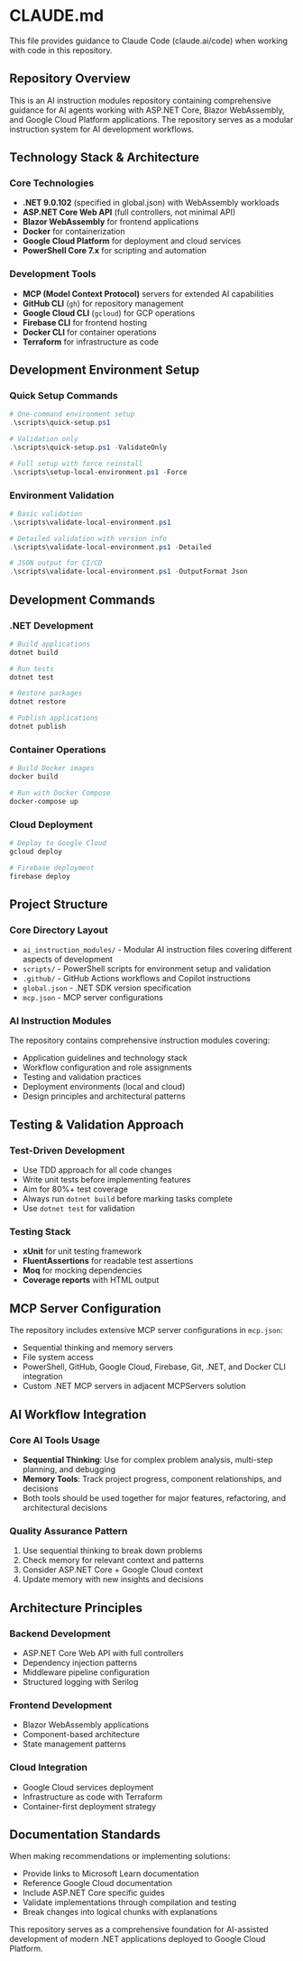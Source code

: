 # CLAUDE.md

This file provides guidance to Claude Code (claude.ai/code) when working with code in this repository.

## Repository Overview

This is an AI instruction modules repository containing comprehensive guidance for AI agents working with ASP.NET Core, Blazor WebAssembly, and Google Cloud Platform applications. The repository serves as a modular instruction system for AI development workflows.

## Technology Stack & Architecture

### Core Technologies
- **.NET 9.0.102** (specified in global.json) with WebAssembly workloads
- **ASP.NET Core Web API** (full controllers, not minimal API)
- **Blazor WebAssembly** for frontend applications
- **Docker** for containerization
- **Google Cloud Platform** for deployment and cloud services
- **PowerShell Core 7.x** for scripting and automation

### Development Tools
- **MCP (Model Context Protocol)** servers for extended AI capabilities
- **GitHub CLI** (`gh`) for repository management
- **Google Cloud CLI** (`gcloud`) for GCP operations
- **Firebase CLI** for frontend hosting
- **Docker CLI** for container operations
- **Terraform** for infrastructure as code

## Development Environment Setup

### Quick Setup Commands
```powershell
# One-command environment setup
.\scripts\quick-setup.ps1

# Validation only
.\scripts\quick-setup.ps1 -ValidateOnly

# Full setup with force reinstall
.\scripts\setup-local-environment.ps1 -Force
```

### Environment Validation
```powershell
# Basic validation
.\scripts\validate-local-environment.ps1

# Detailed validation with version info
.\scripts\validate-local-environment.ps1 -Detailed

# JSON output for CI/CD
.\scripts\validate-local-environment.ps1 -OutputFormat Json
```

## Development Commands

### .NET Development
```bash
# Build applications
dotnet build

# Run tests
dotnet test

# Restore packages
dotnet restore

# Publish applications
dotnet publish
```

### Container Operations
```bash
# Build Docker images
docker build

# Run with Docker Compose
docker-compose up
```

### Cloud Deployment
```bash
# Deploy to Google Cloud
gcloud deploy

# Firebase deployment
firebase deploy
```

## Project Structure

### Core Directory Layout
- `ai_instruction_modules/` - Modular AI instruction files covering different aspects of development
- `scripts/` - PowerShell scripts for environment setup and validation
- `.github/` - GitHub Actions workflows and Copilot instructions
- `global.json` - .NET SDK version specification
- `mcp.json` - MCP server configurations

### AI Instruction Modules
The repository contains comprehensive instruction modules covering:
- Application guidelines and technology stack
- Workflow configuration and role assignments
- Testing and validation practices
- Deployment environments (local and cloud)
- Design principles and architectural patterns

## Testing & Validation Approach

### Test-Driven Development
- Use TDD approach for all code changes
- Write unit tests before implementing features
- Aim for 80%+ test coverage
- Always run `dotnet build` before marking tasks complete
- Use `dotnet test` for validation

### Testing Stack
- **xUnit** for unit testing framework
- **FluentAssertions** for readable test assertions
- **Moq** for mocking dependencies
- **Coverage reports** with HTML output

## MCP Server Configuration

The repository includes extensive MCP server configurations in `mcp.json`:
- Sequential thinking and memory servers
- File system access
- PowerShell, GitHub, Google Cloud, Firebase, Git, .NET, and Docker CLI integration
- Custom .NET MCP servers in adjacent MCPServers solution

## AI Workflow Integration

### Core AI Tools Usage
- **Sequential Thinking**: Use for complex problem analysis, multi-step planning, and debugging
- **Memory Tools**: Track project progress, component relationships, and decisions
- Both tools should be used together for major features, refactoring, and architectural decisions

### Quality Assurance Pattern
1. Use sequential thinking to break down problems
2. Check memory for relevant context and patterns
3. Consider ASP.NET Core + Google Cloud context
4. Update memory with new insights and decisions

## Architecture Principles

### Backend Development
- ASP.NET Core Web API with full controllers
- Dependency injection patterns
- Middleware pipeline configuration
- Structured logging with Serilog

### Frontend Development
- Blazor WebAssembly applications
- Component-based architecture
- State management patterns

### Cloud Integration
- Google Cloud services deployment
- Infrastructure as code with Terraform
- Container-first deployment strategy

## Documentation Standards

When making recommendations or implementing solutions:
- Provide links to Microsoft Learn documentation
- Reference Google Cloud documentation
- Include ASP.NET Core specific guides
- Validate implementations through compilation and testing
- Break changes into logical chunks with explanations

This repository serves as a comprehensive foundation for AI-assisted development of modern .NET applications deployed to Google Cloud Platform.
